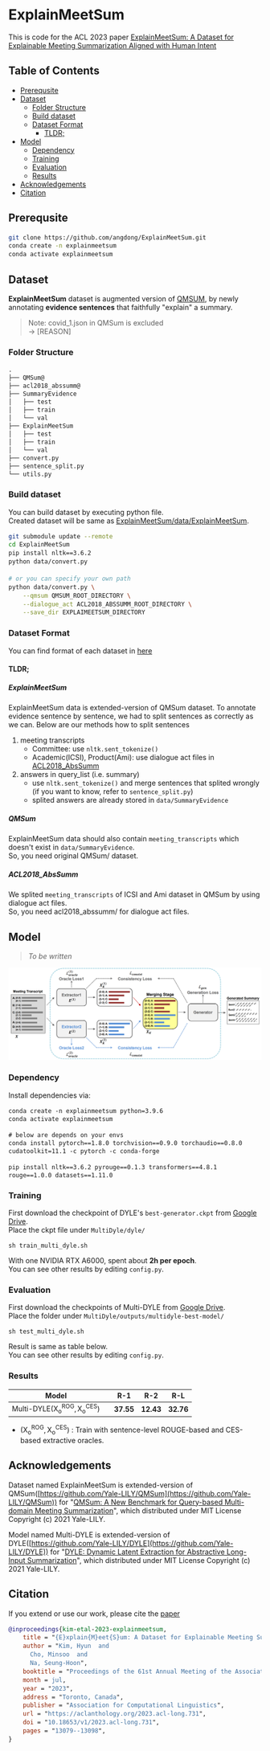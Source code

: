 # ExplainMeetSum

This is code for the ACL 2023 paper [ExplainMeetSum: A Dataset for Explainable Meeting Summarization Aligned with Human Intent](https://aclanthology.org/2023.acl-long.731.pdf)

## Table of Contents

* [Prerequsite](#prerequsite)
* [Dataset](#dataset)
  * [Folder Structure](#folder-structure)
  * [Build dataset](#build-dataset)
  * [Dataset Format](#dataset-format)
    * [TLDR;](#tldr)
* [Model](#model)
  * [Dependency](#dependency)
  * [Training](#training)
  * [Evaluation](#evaluation)
  * [Results](#results)
* [Acknowledgements](#acknowledgements)
* [Citation](#citation)

## Prerequsite
```bash
git clone https://github.com/angdong/ExplainMeetSum.git
conda create -n explainmeetsum
conda activate explainmeetsum
```

## Dataset

**ExplainMeetSum** dataset is augmented version of [QMSUM](https://github.com/Yale-LILY/QMSum), by newly annotating **evidence sentences** that faithfully "explain" a summary.

> Note: covid_1.json in QMSum is excluded \
> $\to$ [REASON]

### Folder Structure
```
.
├── QMSum@
├── acl2018_abssumm@
├── SummaryEvidence
│   ├── test
│   ├── train
│   └── val
├── ExplainMeetSum
│   ├── test
│   ├── train
│   └── val
├── convert.py
├── sentence_split.py
└── utils.py
```

### Build dataset
You can build dataset by executing python file.\
Created dataset will be same as [ExplainMeetSum/data/ExplainMeetSum](data/ExplainMeetSum).

```bash
git submodule update --remote
cd ExplainMeetSum
pip install nltk==3.6.2
python data/convert.py

# or you can specify your own path
python data/convert.py \
    --qmsum QMSUM_ROOT_DIRECTORY \
    --dialogue_act ACL2018_ABSSUMM_ROOT_DIRECTORY \
    --save_dir EXPLAIMEETSUM_DIRECTORY
```

### Dataset Format
You can find format of each dataset in [here](data/README.md)

#### TLDR;
##### ExplainMeetSum
ExplainMeetSum data is extended-version of QMSum dataset. To annotate evidence sentence by sentence, we had to split sentences as correctly as we can. Below are our methods how to split sentences

1. meeting transcripts
    * Committee: use `nltk.sent_tokenize()`
    * Academic(ICSI), Product(Ami): use dialogue act files in [ACL2018_AbsSumm](https://bitbucket.org/dascim/acl2018_abssumm/src/master/)
2. answers in query_list (i.e. summary)
    * use `nltk.sent_tokenize()` and merge sentences that splited wrongly (if you want to know, refer to `sentence_split.py`)
    * splited answers are already stored in `data/SummaryEvidence`

##### QMSum
ExplainMeetSum data should also contain `meeting_transcripts` which doesn't exist in `data/SummaryEvidence`.\
So, you need original QMSum/ dataset.

##### ACL2018_AbsSumm
We splited `meeting_transcripts` of ICSI and Ami dataset in QMSum by using dialogue act files.\
So, you need acl2018_abssumm/ for dialogue act files.

## Model
> _To be written_

![](img/model_structure.png)

### Dependency
Install dependencies via:
```
conda create -n explainmeetsum python=3.9.6
conda activate explainmeetsum

# below are depends on your envs
conda install pytorch==1.8.0 torchvision==0.9.0 torchaudio==0.8.0 cudatoolkit=11.1 -c pytorch -c conda-forge

pip install nltk==3.6.2 pyrouge==0.1.3 transformers==4.8.1 rouge==1.0.0 datasets==1.11.0
```

### Training
First download the checkpoint of DYLE's `best-generator.ckpt` from [Google Drive](https://drive.google.com/drive/folders/1Zz97kORSWvK6VU1leCyOFQnlijJRI8HG).\
Place the ckpt file under `MultiDyle/dyle/`

```
sh train_multi_dyle.sh
```
With one NVIDIA RTX A6000, spent about **2h per epoch**.\
You can see other results by editing `config.py`.

### Evaluation
First download the checkpoints of Multi-DYLE from [Google Drive]().\
Place the folder under `MultiDyle/outputs/multidyle-best-model/`
```
sh test_multi_dyle.sh
```
Result is same as table below.\
You can see other results by editing `config.py`.

### Results

|Model||R-1|R-2|R-L|
|-|-|-|-|-|
|$\text{Multi-DYLE}(\mathsf{X^{ROG}_o}, \mathsf{X^{CES}_o})$||**37.55**|**12.43**|**32.76**|

* ($\mathsf{X^{ROG}_o}, \mathsf{X^{CES}_o}$) : Train with sentence-level ROUGE-based and CES-based extractive oracles.

## Acknowledgements
Dataset named ExplainMeetSum is extended-version of QMSum([https://github.com/Yale-LILY/QMSum](https://github.com/Yale-LILY/QMSum)) for "[QMSum: A New Benchmark for Query-based Multi-domain Meeting Summarization](https://arxiv.org/pdf/2104.05938v1.pdf)", which distributed under MIT License Copyright (c) 2021 Yale-LILY.

Model named Multi-DYLE is extended-version of DYLE([https://github.com/Yale-LILY/DYLE](https://github.com/Yale-LILY/DYLE)) for "[DYLE: Dynamic Latent Extraction for Abstractive Long-Input Summarization](https://arxiv.org/pdf/2110.08168.pdf)", which distributed under MIT License Copyright (c) 2021 Yale-LILY.

## Citation
If you extend or use our work, please cite the [paper](https://aclanthology.org/2023.acl-long.731.pdf)

```bibtex
@inproceedings{kim-etal-2023-explainmeetsum,
    title = "{E}xplain{M}eet{S}um: A Dataset for Explainable Meeting Summarization Aligned with Human Intent",
    author = "Kim, Hyun  and
      Cho, Minsoo  and
      Na, Seung-Hoon",
    booktitle = "Proceedings of the 61st Annual Meeting of the Association for Computational Linguistics (Volume 1: Long Papers)",
    month = jul,
    year = "2023",
    address = "Toronto, Canada",
    publisher = "Association for Computational Linguistics",
    url = "https://aclanthology.org/2023.acl-long.731",
    doi = "10.18653/v1/2023.acl-long.731",
    pages = "13079--13098",
}

```
